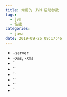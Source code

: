 ```yaml
---
title: 常用的 JVM 启动参数
tags:
  - jvm
  - 性能
categories:
  - java
date: 2019-09-26 09:17:46
---
```


* `-server`
* `-Xms`, `-Xms`
* ``
* ``
* ``
* ``
* ``
* ``